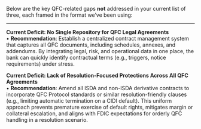 Below are the key QFC-related gaps **not** addressed in your current list of three, each framed in the format we’ve been using:

---


**Current Deficit: No Single Repository for QFC Legal Agreements**  
• **Recommendation**: Establish a centralized contract management system that captures all QFC documents, including schedules, annexes, and addendums. By integrating legal, risk, and operational data in one place, the bank can quickly identify contractual terms (e.g., triggers, notice requirements) under stress.

**Current Deficit: Lack of Resolution-Focused Protections Across All QFC Agreements**  
• **Recommendation**: Amend all ISDA and non-ISDA derivative contracts to incorporate QFC Protocol standards or similar resolution-friendly clauses (e.g., limiting automatic termination on a CIDI default). This uniform approach prevents premature exercise of default rights, mitigates margin or collateral escalation, and aligns with FDIC expectations for orderly QFC handling in a resolution scenario.
